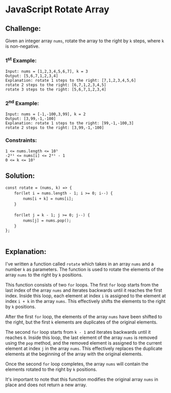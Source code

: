 # JavaScript Rotate Array

## Challenge:

Given an integer array `nums`, rotate the array to the right by `k` steps, where `k` is non-negative.

### 1<sup>st</sup> Example:

`Input: nums = [1,2,3,4,5,6,7], k = 3`
<br/>
`Output: [5,6,7,1,2,3,4]`
<br/>
`Explanation: rotate 1 steps to the right: [7,1,2,3,4,5,6]`
<br/>
`rotate 2 steps to the right: [6,7,1,2,3,4,5]`
<br/>
`rotate 3 steps to the right: [5,6,7,1,2,3,4]`

### 2<sup>nd</sup> Example:

`Input: nums = [-1,-100,3,99], k = 2`
<br/>
`Output: [3,99,-1,-100]`
<br/>
`Explanation: rotate 1 steps to the right: [99,-1,-100,3]`
<br/>
`rotate 2 steps to the right: [3,99,-1,-100]`

### Constraints:

`1 <= nums.length <= 10⁵`
<br/>
`-2³¹ <= nums[i] <= 2³¹ - 1`
<br/>
`0 <= k <= 10⁵`

## Solution:

`const rotate = (nums, k) => {`
<br/>
&nbsp;&nbsp;&nbsp;&nbsp;&nbsp;&nbsp;&nbsp;`for(let i = nums.length - 1; i >= 0; i--) {`
<br/>
&nbsp;&nbsp;&nbsp;&nbsp;&nbsp;&nbsp;&nbsp;&nbsp;&nbsp;&nbsp;&nbsp;&nbsp;&nbsp;&nbsp;`nums[i + k] = nums[i];`
<br/>
&nbsp;&nbsp;&nbsp;&nbsp;&nbsp;&nbsp;&nbsp;`}`
<br/>
<br/>
&nbsp;&nbsp;&nbsp;&nbsp;&nbsp;&nbsp;&nbsp;`for(let j = k - 1; j >= 0; j--) {`
<br/>
&nbsp;&nbsp;&nbsp;&nbsp;&nbsp;&nbsp;&nbsp;&nbsp;&nbsp;&nbsp;&nbsp;&nbsp;&nbsp;&nbsp;`nums[j] = nums.pop();`
<br/>
&nbsp;&nbsp;&nbsp;&nbsp;&nbsp;&nbsp;&nbsp;`}`
<br/>
`};`
<br/>
<br/>

## Explanation:

I've written a function called `rotate` which takes in an array `nums` and a number `k` as parameters. The function is used to rotate the elements of the array `nums` to the right by `k` positions.
<br/>

This function consists of two `for` loops. The first `for` loop starts from the last index of the array `nums` and iterates backwards until it reaches the first index. Inside this loop, each element at index `i` is assigned to the element at index `i + k` in the array `nums`. This effectively shifts the elements to the right by `k` positions.
<br/>

After the first `for` loop, the elements of the array `nums` have been shifted to the right, but the first `k` elements are duplicates of the original elements.
<br/>

The second `for` loop starts from `k - 1` and iterates backwards until it reaches `0`. Inside this loop, the last element of the array `nums` is removed using the `pop` method, and the removed element is assigned to the current element at index `j` in the array `nums`. This effectively replaces the duplicate elements at the beginning of the array with the original elements.
<br/>

Once the second `for` loop completes, the array `nums` will contain the elements rotated to the right by `k` positions.
<br/>

It's important to note that this function modifies the original array `nums` in place and does not return a new array.
<br/>
<br/>